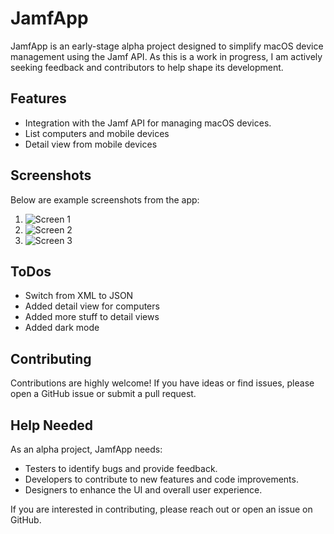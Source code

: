 # JamfApp

JamfApp is an early-stage alpha project designed to simplify macOS device management using the Jamf API. As this is a work in progress, I am actively seeking feedback and contributors to help shape its development.

## Features
- Integration with the Jamf API for managing macOS devices.
- List computers and mobile devices
- Detail view from mobile devices

## Screenshots
Below are example screenshots from the app:

1. ![Screen 1](screens/screen1.png)
2. ![Screen 2](screens/screen2.png)
3. ![Screen 3](screens/screen3.png)

## ToDos
- Switch from XML to JSON
- Added detail view for computers
- Added more stuff to detail views
- Added dark mode

## Contributing
Contributions are highly welcome! If you have ideas or find issues, please open a GitHub issue or submit a pull request.

## Help Needed
As an alpha project, JamfApp needs:
- Testers to identify bugs and provide feedback.
- Developers to contribute to new features and code improvements.
- Designers to enhance the UI and overall user experience.

If you are interested in contributing, please reach out or open an issue on GitHub.


